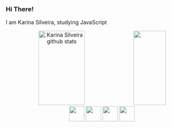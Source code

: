 ### Hi There! 
I am Karina Silveira, studying JavaScript

<!--
**Karinasilveira/Karinasilveira** is a ✨ _special_ ✨ repository because its `README.md` (this file) appears on your GitHub profile.

Here are some ideas to get you started:

- 🔭 I’m currently working on ...
- 🌱 I’m currently learning ...
- 👯 I’m looking to collaborate on ...
- 🤔 I’m looking for help with ...
- 💬 Ask me about ...
- 📫 How to reach me: ...
- 😄 Pronouns: ...
- ⚡ Fun fact: ...
-->

<div align="center">  
  <img width="49%" height="195px" src="https://github-readme-stats-sigma-five.vercel.app/api?username=Karinasilveira&show_icons=true&count_private=true&hide_border=true&title_color=4d8fac&icon_color=7FFFD4&text_color=c9d1d9&bg_color=0d1117" alt="Karina Silveira github stats"/> 
  <img width="41%" height="195px" src="https://github-readme-stats-sigma-five.vercel.app/api/top-langs/?username=Karinasilveira&layout=compact&hide_border=true&title_color=7FFFD4&text_color=ff91a4&bg_color=0d1117"/>
</div>


<div align="center"> 
  <a href="https://www.linkedin.com/in/karina-silveira-85b5b757/" target="_blank"><img src="https://user-images.githubusercontent.com/122987929/213333787-9a57e6be-58d8-482c-92bd-5677031d02ae.jpg" width="40px"></a>
  <a href = "mailto:karina.silveirac@gmail.com"><img src="https://user-images.githubusercontent.com/122987929/213333721-63294d35-6371-49d8-b335-096f9c2754d8.JPG" width="40px"></a>
  <a href="https://api.whatsapp.com/send?phone=5521979261515"><img src="https://user-images.githubusercontent.com/122987929/213334174-ff06ef33-8141-4ebe-b41d-919d89231659.JPG" width="40px"></a> 
  <a href="https://instagram.com/karina_silveira" target="_blank"><img src="https://user-images.githubusercontent.com/122987929/213333062-e163e5ed-0fb4-48dd-8f98-c6466e1e60c5.JPG" width="40px"</a>
</div>

